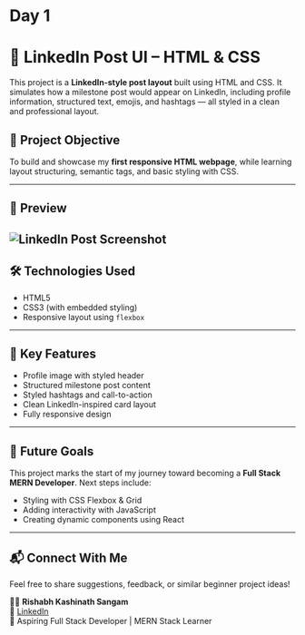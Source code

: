 # Day 1
# 🚀 LinkedIn Post UI – HTML & CSS

This project is a **LinkedIn-style post layout** built using HTML and CSS. It simulates how a milestone post would appear on LinkedIn, including profile information, structured text, emojis, and hashtags — all styled in a clean and professional layout.

## 🧠 Project Objective

To build and showcase my **first responsive HTML webpage**, while learning layout structuring, semantic tags, and basic styling with CSS.

---

## 📸 Preview

![LinkedIn Post Screenshot](coding-profile.jpg)
---
## 🛠️ Technologies Used
- HTML5
- CSS3 (with embedded styling)
- Responsive layout using `flexbox`
---

## 📌 Key Features
- Profile image with styled header
- Structured milestone post content
- Styled hashtags and call-to-action
- Clean LinkedIn-inspired card layout
- Fully responsive design
---

## 🚀 Future Goals
This project marks the start of my journey toward becoming a **Full Stack MERN Developer**. Next steps include:
- Styling with CSS Flexbox & Grid
- Adding interactivity with JavaScript
- Creating dynamic components using React
---

## 📬 Connect With Me
Feel free to share suggestions, feedback, or similar beginner project ideas!

👨‍💻 **Rishabh Kashinath Sangam**  
🔗 [LinkedIn](www.linkedin.com/in/rishabh-sangam-5a37b4370)  
💼 Aspiring Full Stack Developer | MERN Stack Learner  
